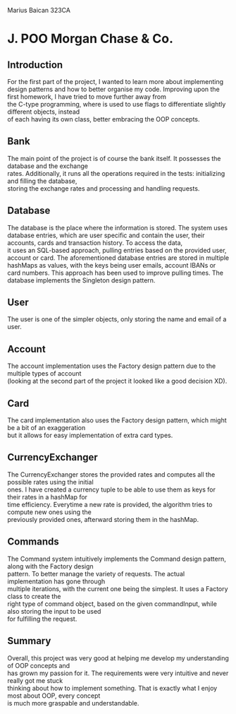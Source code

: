 Marius Baican 323CA

# J. POO Morgan Chase & Co.

## Introduction
For the first part of the project, I wanted to learn more about implementing design patterns and how 
to better organise my code. Improving upon the first homework, I have tried to move further away from  
the C-type programming, where is used to use flags to differentiate slightly different objects, instead  
of each having its own class, better embracing the OOP concepts.

## Bank
The main point of the project is of course the bank itself. It possesses the database and the exchange  
rates. Additionally, it runs all the operations required in the tests: initializing and filling the database,  
storing the exchange rates and processing and handling requests. 

## Database
The database is the place where the information is stored. The system uses database entries, which are 
user specific and contain the user, their accounts, cards and transaction history. To access the data,  
it uses an SQL-based approach, pulling entries based on the provided user, account or card. The 
aforementioned database entries are stored in multiple hashMaps as values, with the keys being user 
emails, account IBANs or card numbers. This approach has been used to improve pulling times. The  
database implements the Singleton design pattern.

## User
The user is one of the simpler objects, only storing the name and email of a user.

## Account
The account implementation uses the Factory design pattern due to the multiple types of account  
(looking at the second part of the project it looked like a good decision XD).

## Card
The card implementation also uses the Factory design pattern, which might be a bit of an exaggeration  
but it allows for easy implementation of extra card types.

## CurrencyExchanger
The CurrencyExchanger stores the provided rates and computes all the possible rates using the initial  
ones. I have created a currency tuple to be able to use them as keys for their rates in a hashMap for  
time efficiency. Everytime a new rate is provided, the algorithm tries to compute new ones using the  
previously provided ones, afterward storing them in the hashMap.

## Commands
The Command system intuitively implements the Command design pattern, along with the Factory design  
pattern. To better manage the variety of requests. The actual implementation has gone through  
multiple iterations, with the current one being the simplest. It uses a Factory class to create the  
right type of command object, based on the given commandInput, while also storing the input to be used  
for fulfilling the request.

## Summary
Overall, this project was very good at helping me develop my understanding of OOP concepts and  
has grown my passion for it. The requirements were very intuitive and never really got me stuck  
thinking about how to implement something. That is exactly what I enjoy most about OOP, every concept  
is much more graspable and understandable.
